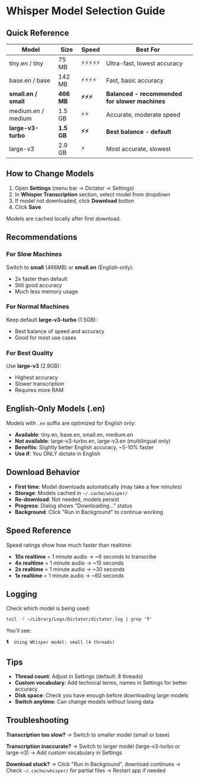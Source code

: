 # Whisper Model Selection Guide

## Quick Reference

| Model | Size | Speed | Best For |
|-------|------|-------|----------|
| tiny.en / tiny | 75 MB | ⚡⚡⚡⚡⚡ | Ultra-fast, lowest accuracy |
| base.en / base | 142 MB | ⚡⚡⚡⚡ | Fast, basic accuracy |
| **small.en / small** | **466 MB** | **⚡⚡⚡** | **Balanced - recommended for slower machines** |
| medium.en / medium | 1.5 GB | ⚡⚡ | Accurate, moderate speed |
| **large-v3-turbo** | **1.5 GB** | **⚡⚡** | **Best balance - default** |
| large-v3 | 2.9 GB | ⚡ | Most accurate, slowest |

## How to Change Models

1. Open **Settings** (menu bar → Dictator → Settings)
2. In **Whisper Transcription** section, select model from dropdown
3. If model not downloaded, click **Download** button
4. Click **Save**

Models are cached locally after first download.

## Recommendations

### For Slow Machines
Switch to **small** (466MB) or **small.en** (English-only):
- 2x faster than default
- Still good accuracy
- Much less memory usage

### For Normal Machines
Keep default **large-v3-turbo** (1.5GB):
- Best balance of speed and accuracy
- Good for most use cases

### For Best Quality
Use **large-v3** (2.9GB):
- Highest accuracy
- Slower transcription
- Requires more RAM

## English-Only Models (.en)

Models with `.en` suffix are optimized for English only:
- **Available**: tiny.en, base.en, small.en, medium.en
- **Not available**: large-v3-turbo.en, large-v3.en (multilingual only)
- **Benefits**: Slightly better English accuracy, ~5-10% faster
- **Use if**: You ONLY dictate in English

## Download Behavior

- **First time**: Model downloads automatically (may take a few minutes)
- **Storage**: Models cached in `~/.cache/whisper/`
- **Re-download**: Not needed, models persist
- **Progress**: Dialog shows "Downloading..." status
- **Background**: Click "Run in Background" to continue working

## Speed Reference

Speed ratings show how much faster than realtime:
- **10x realtime** = 1 minute audio → ~6 seconds to transcribe
- **4x realtime** = 1 minute audio → ~15 seconds
- **2x realtime** = 1 minute audio → ~30 seconds
- **1x realtime** = 1 minute audio → ~60 seconds

## Logging

Check which model is being used:
```bash
tail -f ~/Library/Logs/Dictator/dictator.log | grep "🎙️"
```

You'll see:
```
🎙️  Using Whisper model: small (4 threads)
```

## Tips

- **Thread count**: Adjust in Settings (default: 8 threads)
- **Custom vocabulary**: Add technical terms, names in Settings for better accuracy
- **Disk space**: Check you have enough before downloading large models
- **Switch anytime**: Can change models without losing data

## Troubleshooting

**Transcription too slow?**
→ Switch to smaller model (small or base)

**Transcription inaccurate?**
→ Switch to larger model (large-v3-turbo or large-v3)
→ Add custom vocabulary in Settings

**Download stuck?**
→ Click "Run in Background", download continues
→ Check `~/.cache/whisper/` for partial files
→ Restart app if needed
